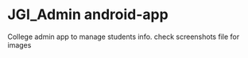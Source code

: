 # JGI_Admin android-app
College admin app to manage students info.
check screenshots file for images
